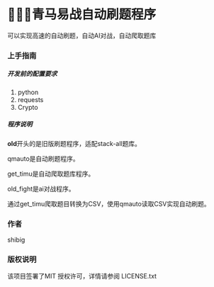 

# 🚀🚀🚀青马易战自动刷题程序

可以实现高速的自动刷题，自动AI对战，自动爬取题库


### 上手指南


##### 开发前的配置要求

1. python
2. requests
3. Crypto

##### 程序说明 

**old**开头的是旧版刷题程序，适配stack-all题库。

qmauto是自动刷题程序。

get_timu是自动爬取题库程序。

old_fight是ai对战程序。

通过get_timu爬取题目转换为CSV，使用qmauto读取CSV实现自动刷题。




### 作者

shibig



### 版权说明

该项目签署了MIT 授权许可，详情请参阅 LICENSE.txt





